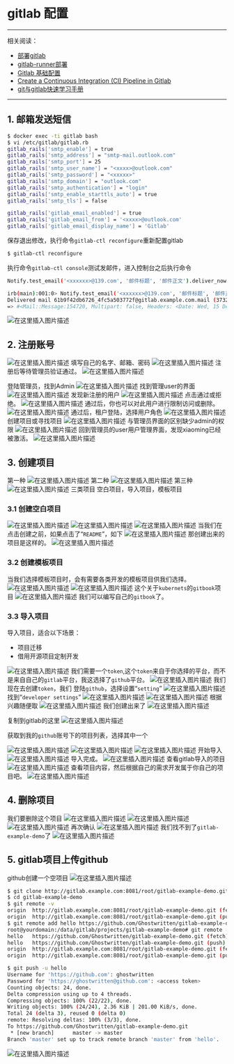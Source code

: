 # gitlab 配置

----
相关阅读：

 - [部署gitlab](https://ghostwritten.blog.csdn.net/article/details/121929582)
 - [gitlab-runner部署](https://ghostwritten.blog.csdn.net/article/details/107755143)
 - [Gitlab 基础配置](https://ghostwritten.blog.csdn.net/article/details/121962870)
 - [Create a Continuous Integration (CI) Pipeline in Gitlab](https://blog.csdn.net/xixihahalelehehe/article/details/121941628?spm=1001.2014.3001.5501)
 - [git与gitlab快速学习手册](https://ghostwritten.blog.csdn.net/article/details/121107739)


----
## 1. 邮箱发送短信

```bash
$ docker exec -ti gitlab bash
$ vi /etc/gitlab/gitlab.rb
gitlab_rails['smtp_enable'] = true
gitlab_rails['smtp_address'] = "smtp-mail.outlook.com"
gitlab_rails['smtp_port'] = 25
gitlab_rails['smtp_user_name'] = "<xxxx>@outlook.com"
gitlab_rails['smtp_password'] = "<xxxxx>"
gitlab_rails['smtp_domain'] = "outlook.com"
gitlab_rails['smtp_authentication'] = "login"
gitlab_rails['smtp_enable_starttls_auto'] = true
gitlab_rails['smtp_tls'] = false

gitlab_rails['gitlab_email_enabled'] = true
gitlab_rails['gitlab_email_from'] = '<xxxx>@outlook.com'
gitlab_rails['gitlab_email_display_name'] = 'Gitlab'

```
保存退出修改，执行命令`gitlab-ctl reconfigure`重新配置gitlab

```bash
$ gitlab-ctl reconfigure
```

执行命令`gitlab-ctl console`测试发邮件，进入控制台之后执行命令


```bash
Notify.test_email('<xxxxxx>@139.com', '邮件标题', '邮件正文').deliver_now
```

```bash
irb(main):001:0> Notify.test_email('<xxxxxx>@139.com', '邮件标题', '邮件正文').deliver_now
Delivered mail 61b9f42db6726_4fc5a503772f@gitlab.example.com.mail (3732.4ms)
=> #<Mail::Message:154720, Multipart: false, Headers: <Date: Wed, 15 Dec 2021 13:57:01 +0000>, <From: Gitlab <zoxun@outlook.com>>, <Reply-To: Gitlab <noreply@gitlab.example.com>>, <To: 13522947651@139.com>, <Message-ID: <61b9f42db6726_4fc5a503772f@gitlab.example.com.mail>>, <Subject: 邮件标题>, <Mime-Version: 1.0>, <Content-Type: text/html; charset=UTF-8>, <Content-Transfer-Encoding: 7bit>, <Auto-Submitted: auto-generated>, <X-Auto-Response-Suppress: All>>
```
![在这里插入图片描述](https://img-blog.csdnimg.cn/288f517f0c6b4393b4d4b353c65aaaf0.png?shadow_50,text_Q1NETiBAZ2hvc3R3cml0dGVu,size_20,color_FFFFFF,t_70,g_se,x_16)

## 2. 注册账号
![在这里插入图片描述](https://img-blog.csdnimg.cn/ccaeed5c003545e1b539b9f89c7f657d.png?shadow_50,text_Q1NETiBAZ2hvc3R3cml0dGVu,size_20,color_FFFFFF,t_70,g_se,x_16)
填写自己的名字、邮箱、密码
![在这里插入图片描述](https://img-blog.csdnimg.cn/8f8fa5815ea34119b08387594974b24f.png?shadow_50,text_Q1NETiBAZ2hvc3R3cml0dGVu,size_20,color_FFFFFF,t_70,g_se,x_16)
注册后等待管理员验证通过。
![在这里插入图片描述](https://img-blog.csdnimg.cn/78c98781a31e448e9b02589dedb268e1.png?shadow_50,text_Q1NETiBAZ2hvc3R3cml0dGVu,size_20,color_FFFFFF,t_70,g_se,x_16)

登陆管理员，找到Admin
![在这里插入图片描述](https://img-blog.csdnimg.cn/276c4667c5ab43e08d9a0fd9c140193e.png?shadow_50,text_Q1NETiBAZ2hvc3R3cml0dGVu,size_20,color_FFFFFF,t_70,g_se,x_16)
找到管理user的界面
![在这里插入图片描述](https://img-blog.csdnimg.cn/07fbabc1bb984c7496b0310d1af64ba5.png?shadow_50,text_Q1NETiBAZ2hvc3R3cml0dGVu,size_20,color_FFFFFF,t_70,g_se,x_16)
发现新注册的用户
![在这里插入图片描述](https://img-blog.csdnimg.cn/92df83142e144999b278959ae4d38ed2.png?shadow_50,text_Q1NETiBAZ2hvc3R3cml0dGVu,size_20,color_FFFFFF,t_70,g_se,x_16)
点击通过或拒绝。
![在这里插入图片描述](https://img-blog.csdnimg.cn/63c8ff4f60bd44cd8bbe2fa25f7e7dcb.png?shadow_50,text_Q1NETiBAZ2hvc3R3cml0dGVu,size_20,color_FFFFFF,t_70,g_se,x_16)
通过后，你也可以对此用户进行限制访问或删除。
![在这里插入图片描述](https://img-blog.csdnimg.cn/5a3ca6751b854940b3f8f14b3b64280a.png?shadow_50,text_Q1NETiBAZ2hvc3R3cml0dGVu,size_20,color_FFFFFF,t_70,g_se,x_16)
通过后，租户登陆，选择用户角色
![在这里插入图片描述](https://img-blog.csdnimg.cn/09563114b10d4eba9208539e56b5bdc0.png?shadow_50,text_Q1NETiBAZ2hvc3R3cml0dGVu,size_20,color_FFFFFF,t_70,g_se,x_16)
创建项目或寻找项目
![在这里插入图片描述](https://img-blog.csdnimg.cn/dc5cab76de1a4cc8ae8a68e8166ec15d.png?shadow_50,text_Q1NETiBAZ2hvc3R3cml0dGVu,size_20,color_FFFFFF,t_70,g_se,x_16)
与管理员界面的区别缺少admin的权限
![在这里插入图片描述](https://img-blog.csdnimg.cn/6e9038ff546a443c80256216fb60873a.png?shadow_50,text_Q1NETiBAZ2hvc3R3cml0dGVu,size_20,color_FFFFFF,t_70,g_se,x_16)
回到管理员的user用户管理界面，发现xiaoming已经被激活。
![在这里插入图片描述](https://img-blog.csdnimg.cn/69b226d0be6a441593652b8b0b840f68.png?shadow_50,text_Q1NETiBAZ2hvc3R3cml0dGVu,size_20,color_FFFFFF,t_70,g_se,x_16)
##  3. 创建项目
第一种
![在这里插入图片描述](https://img-blog.csdnimg.cn/0692fd9ac32849c7b054731a37422a96.png?shadow_50,text_Q1NETiBAZ2hvc3R3cml0dGVu,size_20,color_FFFFFF,t_70,g_se,x_16)
第二种
![在这里插入图片描述](https://img-blog.csdnimg.cn/580b03edcb1b4d93821bf9681b0cbb41.png?shadow_50,text_Q1NETiBAZ2hvc3R3cml0dGVu,size_20,color_FFFFFF,t_70,g_se,x_16)
第三种
![在这里插入图片描述](https://img-blog.csdnimg.cn/79cfbf7b845542648e9989788d8b17a3.png?shadow_50,text_Q1NETiBAZ2hvc3R3cml0dGVu,size_20,color_FFFFFF,t_70,g_se,x_16)
三类项目
空白项目，导入项目，模板项目
###  3.1 创建空白项目
![在这里插入图片描述](https://img-blog.csdnimg.cn/acad65c7524e4bd49656179514bc149d.png?shadow_50,text_Q1NETiBAZ2hvc3R3cml0dGVu,size_20,color_FFFFFF,t_70,g_se,x_16)
![在这里插入图片描述](https://img-blog.csdnimg.cn/4565ba323ecb42edb21fb64e4354f28e.png?shadow_50,text_Q1NETiBAZ2hvc3R3cml0dGVu,size_20,color_FFFFFF,t_70,g_se,x_16)
![在这里插入图片描述](https://img-blog.csdnimg.cn/90635ac72d4e411f99b407e74c840da1.png?shadow_50,text_Q1NETiBAZ2hvc3R3cml0dGVu,size_20,color_FFFFFF,t_70,g_se,x_16)
当我们在点击创建之前，如果点击了“`README`”，如下
![在这里插入图片描述](https://img-blog.csdnimg.cn/5828df8b774c4277872d4f0822a314c1.png)
那创建出来的项目是这样的。
![在这里插入图片描述](https://img-blog.csdnimg.cn/09af3543a76e4f378036bdabf34290ff.png?shadow_50,text_Q1NETiBAZ2hvc3R3cml0dGVu,size_20,color_FFFFFF,t_70,g_se,x_16)

### 3.2 创建模板项目
当我们选择模板项目时，会有需要各类开发的模板项目供我们选择。
![在这里插入图片描述](https://img-blog.csdnimg.cn/1c2790ce659249ec85607472672b21f0.png?shadow_50,text_Q1NETiBAZ2hvc3R3cml0dGVu,size_20,color_FFFFFF,t_70,g_se,x_16)
![在这里插入图片描述](https://img-blog.csdnimg.cn/82fc47f09ecc441f9b1d178fb904e233.png?shadow_50,text_Q1NETiBAZ2hvc3R3cml0dGVu,size_20,color_FFFFFF,t_70,g_se,x_16)
这个关于`kubernets`的`gitbook`项目
![在这里插入图片描述](https://img-blog.csdnimg.cn/9e9539a19d4c42368130dcc7838e2444.png?shadow_50,text_Q1NETiBAZ2hvc3R3cml0dGVu,size_20,color_FFFFFF,t_70,g_se,x_16)
我们可以编写自己的`gitbook`了。
###  3.3 导入项目
导入项目，适合以下场景：

 - 项目迁移
 - 借用开源项目定制开发

![在这里插入图片描述](https://img-blog.csdnimg.cn/b5d49c11494c44a78c2e4a4539f353a1.png?shadow_50,text_Q1NETiBAZ2hvc3R3cml0dGVu,size_20,color_FFFFFF,t_70,g_se,x_16)
我们需要一个`token`,这个`token`来自于你选择的平台，而不是来自自己的`gitlab`平台，我这选择了`github`平台。
![在这里插入图片描述](https://img-blog.csdnimg.cn/092bd971997b4cb5af395b72f714fd2d.png?shadow_50,text_Q1NETiBAZ2hvc3R3cml0dGVu,size_20,color_FFFFFF,t_70,g_se,x_16)
我们现在去创建`token`，我们 登陆`github`，选择设置“`setting`”
![在这里插入图片描述](https://img-blog.csdnimg.cn/d3e14ade82d44cdea6364da48357e39e.png?shadow_50,text_Q1NETiBAZ2hvc3R3cml0dGVu,size_9,color_FFFFFF,t_70,g_se,x_16)
找到“`developer settings`”
![在这里插入图片描述](https://img-blog.csdnimg.cn/3f0e2e15a36b4d69a68065c05e0bcf70.png?shadow_50,text_Q1NETiBAZ2hvc3R3cml0dGVu,size_20,color_FFFFFF,t_70,g_se,x_16)
![在这里插入图片描述](https://img-blog.csdnimg.cn/33d36221db9d43d28c9950bb7875dab8.png?shadow_50,text_Q1NETiBAZ2hvc3R3cml0dGVu,size_20,color_FFFFFF,t_70,g_se,x_16)
根据兴趣随便取
![在这里插入图片描述](https://img-blog.csdnimg.cn/ac9399914a314e258eb6604d4965eb24.png?shadow_50,text_Q1NETiBAZ2hvc3R3cml0dGVu,size_20,color_FFFFFF,t_70,g_se,x_16)
我们创建出来了
![在这里插入图片描述](https://img-blog.csdnimg.cn/6a1a76b8a743468184c45d6f350a7f48.png?shadow_50,text_Q1NETiBAZ2hvc3R3cml0dGVu,size_20,color_FFFFFF,t_70,g_se,x_16)

复制到gitlab的这里
![在这里插入图片描述](https://img-blog.csdnimg.cn/4e4784c44ad94b188a38c23163f6b86a.png?shadow_50,text_Q1NETiBAZ2hvc3R3cml0dGVu,size_20,color_FFFFFF,t_70,g_se,x_16)

获取到我的`github`账号下的项目列表，选择其中一个

![在这里插入图片描述](https://img-blog.csdnimg.cn/74398520eaf24cc19fa17dfc93be4931.png?shadow_50,text_Q1NETiBAZ2hvc3R3cml0dGVu,size_20,color_FFFFFF,t_70,g_se,x_16)
![在这里插入图片描述](https://img-blog.csdnimg.cn/837d1c769a1b4e649954686a39740f34.png?shadow_50,text_Q1NETiBAZ2hvc3R3cml0dGVu,size_20,color_FFFFFF,t_70,g_se,x_16)
![在这里插入图片描述](https://img-blog.csdnimg.cn/e4b737b6568b426587b3b5ffd7977000.png?shadow_50,text_Q1NETiBAZ2hvc3R3cml0dGVu,size_20,color_FFFFFF,t_70,g_se,x_16)
开始导入
![在这里插入图片描述](https://img-blog.csdnimg.cn/34b28a1c4900406c935315fa0b6017c6.png?shadow_50,text_Q1NETiBAZ2hvc3R3cml0dGVu,size_20,color_FFFFFF,t_70,g_se,x_16)
导入完成。
![在这里插入图片描述](https://img-blog.csdnimg.cn/d5ecb043be344ed78db2ee7c8216564c.png?shadow_50,text_Q1NETiBAZ2hvc3R3cml0dGVu,size_20,color_FFFFFF,t_70,g_se,x_16)
查看gitlab导入的项目
![在这里插入图片描述](https://img-blog.csdnimg.cn/df340e68606a40439c1963a78ac0841c.png?shadow_50,text_Q1NETiBAZ2hvc3R3cml0dGVu,size_20,color_FFFFFF,t_70,g_se,x_16)
查看项目内容，然后根据自己的需求开发属于你自己的项目吧。
![在这里插入图片描述](https://img-blog.csdnimg.cn/f44cdc2fb13e4378aeb082d6166372a5.png?shadow_50,text_Q1NETiBAZ2hvc3R3cml0dGVu,size_20,color_FFFFFF,t_70,g_se,x_16)

## 4. 删除项目
我们要删除这个项目
![在这里插入图片描述](https://img-blog.csdnimg.cn/ecfe9eef03424ab5945e01c833eea543.png?shadow_50,text_Q1NETiBAZ2hvc3R3cml0dGVu,size_20,color_FFFFFF,t_70,g_se,x_16)
![在这里插入图片描述](https://img-blog.csdnimg.cn/fd802237fc8a41d3b6fdccf6ea496b84.png?shadow_50,text_Q1NETiBAZ2hvc3R3cml0dGVu,size_20,color_FFFFFF,t_70,g_se,x_16)
![在这里插入图片描述](https://img-blog.csdnimg.cn/214ab14b5a2546a7ad7f1eab1a875411.png?shadow_50,text_Q1NETiBAZ2hvc3R3cml0dGVu,size_20,color_FFFFFF,t_70,g_se,x_16)
再次确认
![在这里插入图片描述](https://img-blog.csdnimg.cn/4b9c8eac29d54e0fba30d9ca259e3583.png?shadow_50,text_Q1NETiBAZ2hvc3R3cml0dGVu,size_20,color_FFFFFF,t_70,g_se,x_16)
我们找不到了`gitlab-example-demo`了
![在这里插入图片描述](https://img-blog.csdnimg.cn/29bbdae0f3124ee48a20b0d89fb601f1.png?shadow_50,text_Q1NETiBAZ2hvc3R3cml0dGVu,size_20,color_FFFFFF,t_70,g_se,x_16)
##  5. gitlab项目上传github
github创建一个空项目
![在这里插入图片描述](https://img-blog.csdnimg.cn/b9fac4e6d6124b909e8af1ca4eba54cd.png?shadow_50,text_Q1NETiBAZ2hvc3R3cml0dGVu,size_20,color_FFFFFF,t_70,g_se,x_16)

```bash
$ git clone http://gitlab.example.com:8081/root/gitlab-example-demo.git
$ cd gitlab-example-demo
$ git remote -v
origin	http://gitlab.example.com:8081/root/gitlab-example-demo.git (fetch)
origin	http://gitlab.example.com:8081/root/gitlab-example-demo.git (push)
$ git remote add hello https://github.com/Ghostwritten/gitlab-example-demo.git
root@yourdomain:/data/gitlab/projects/gitlab-example-demo# git remote -v
hello	https://github.com/Ghostwritten/gitlab-example-demo.git (fetch)
hello	https://github.com/Ghostwritten/gitlab-example-demo.git (push)
origin	http://gitlab.example.com:8081/root/gitlab-example-demo.git (fetch)
origin	http://gitlab.example.com:8081/root/gitlab-example-demo.git (push)

$ git push -u hello
Username for 'https://github.com': ghostwritten
Password for 'https://ghostwritten@github.com': <access token>
Counting objects: 24, done.
Delta compression using up to 4 threads.
Compressing objects: 100% (22/22), done.
Writing objects: 100% (24/24), 2.36 KiB | 201.00 KiB/s, done.
Total 24 (delta 3), reused 0 (delta 0)
remote: Resolving deltas: 100% (3/3), done.
To https://github.com/Ghostwritten/gitlab-example-demo.git
 * [new branch]      master -> master
Branch 'master' set up to track remote branch 'master' from 'hello'.

```
![在这里插入图片描述](https://img-blog.csdnimg.cn/efc138591b7948eba18273c9de981fea.png?shadow_50,text_Q1NETiBAZ2hvc3R3cml0dGVu,size_20,color_FFFFFF,t_70,g_se,x_16)

